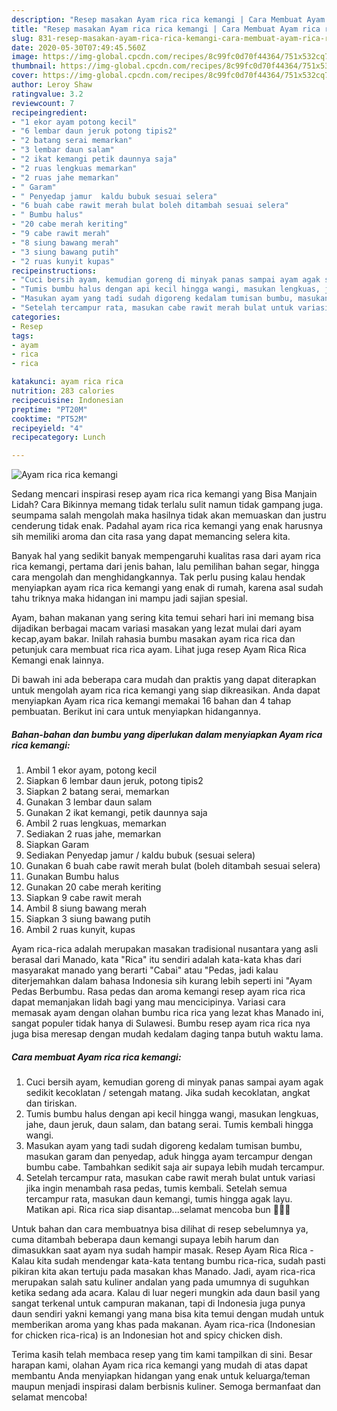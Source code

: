 ```yaml
---
description: "Resep masakan Ayam rica rica kemangi | Cara Membuat Ayam rica rica kemangi Yang Paling Enak"
title: "Resep masakan Ayam rica rica kemangi | Cara Membuat Ayam rica rica kemangi Yang Paling Enak"
slug: 831-resep-masakan-ayam-rica-rica-kemangi-cara-membuat-ayam-rica-rica-kemangi-yang-paling-enak
date: 2020-05-30T07:49:45.560Z
image: https://img-global.cpcdn.com/recipes/8c99fc0d70f44364/751x532cq70/ayam-rica-rica-kemangi-foto-resep-utama.jpg
thumbnail: https://img-global.cpcdn.com/recipes/8c99fc0d70f44364/751x532cq70/ayam-rica-rica-kemangi-foto-resep-utama.jpg
cover: https://img-global.cpcdn.com/recipes/8c99fc0d70f44364/751x532cq70/ayam-rica-rica-kemangi-foto-resep-utama.jpg
author: Leroy Shaw
ratingvalue: 3.2
reviewcount: 7
recipeingredient:
- "1 ekor ayam potong kecil"
- "6 lembar daun jeruk potong tipis2"
- "2 batang serai memarkan"
- "3 lembar daun salam"
- "2 ikat kemangi petik daunnya saja"
- "2 ruas lengkuas memarkan"
- "2 ruas jahe memarkan"
- " Garam"
- " Penyedap jamur  kaldu bubuk sesuai selera"
- "6 buah cabe rawit merah bulat boleh ditambah sesuai selera"
- " Bumbu halus"
- "20 cabe merah keriting"
- "9 cabe rawit merah"
- "8 siung bawang merah"
- "3 siung bawang putih"
- "2 ruas kunyit kupas"
recipeinstructions:
- "Cuci bersih ayam, kemudian goreng di minyak panas sampai ayam agak sedikit kecoklatan / setengah matang. Jika sudah kecoklatan, angkat dan tiriskan."
- "Tumis bumbu halus dengan api kecil hingga wangi, masukan lengkuas, jahe, daun jeruk, daun salam, dan batang serai. Tumis kembali hingga wangi."
- "Masukan ayam yang tadi sudah digoreng kedalam tumisan bumbu, masukan garam dan penyedap, aduk hingga ayam tercampur dengan bumbu cabe. Tambahkan sedikit saja air supaya lebih mudah tercampur."
- "Setelah tercampur rata, masukan cabe rawit merah bulat untuk variasi jika ingin menambah rasa pedas, tumis kembali. Setelah semua tercampur rata, masukan daun kemangi, tumis hingga agak layu. Matikan api. Rica rica siap disantap...selamat mencoba bun 🥰🥰🥰"
categories:
- Resep
tags:
- ayam
- rica
- rica

katakunci: ayam rica rica 
nutrition: 283 calories
recipecuisine: Indonesian
preptime: "PT20M"
cooktime: "PT52M"
recipeyield: "4"
recipecategory: Lunch

---
```



![Ayam rica rica kemangi](https://img-global.cpcdn.com/recipes/8c99fc0d70f44364/751x532cq70/ayam-rica-rica-kemangi-foto-resep-utama.jpg)

Sedang mencari inspirasi resep ayam rica rica kemangi yang Bisa Manjain Lidah? Cara Bikinnya memang tidak terlalu sulit namun tidak gampang juga. seumpama salah mengolah maka hasilnya tidak akan memuaskan dan justru cenderung tidak enak. Padahal ayam rica rica kemangi yang enak harusnya sih memiliki aroma dan cita rasa yang dapat memancing selera kita.

Banyak hal yang sedikit banyak mempengaruhi kualitas rasa dari ayam rica rica kemangi, pertama dari jenis bahan, lalu pemilihan bahan segar, hingga cara mengolah dan menghidangkannya. Tak perlu pusing kalau hendak menyiapkan ayam rica rica kemangi yang enak di rumah, karena asal sudah tahu triknya maka hidangan ini mampu jadi sajian spesial.

Ayam, bahan makanan yang sering kita temui sehari hari ini memang bisa dijadikan berbagai macam variasi masakan yang lezat mulai dari ayam kecap,ayam bakar. Inilah rahasia bumbu masakan ayam rica rica dan petunjuk cara membuat rica rica ayam. Lihat juga resep Ayam Rica Rica Kemangi enak lainnya.


Di bawah ini ada beberapa cara mudah dan praktis yang dapat diterapkan untuk mengolah ayam rica rica kemangi yang siap dikreasikan. Anda dapat menyiapkan Ayam rica rica kemangi memakai 16 bahan dan 4 tahap pembuatan. Berikut ini cara untuk menyiapkan hidangannya.

<!--inarticleads1-->

##### Bahan-bahan dan bumbu yang diperlukan dalam menyiapkan Ayam rica rica kemangi:

1. Ambil 1 ekor ayam, potong kecil
1. Siapkan 6 lembar daun jeruk, potong tipis2
1. Siapkan 2 batang serai, memarkan
1. Gunakan 3 lembar daun salam
1. Gunakan 2 ikat kemangi, petik daunnya saja
1. Ambil 2 ruas lengkuas, memarkan
1. Sediakan 2 ruas jahe, memarkan
1. Siapkan  Garam
1. Sediakan  Penyedap jamur / kaldu bubuk (sesuai selera)
1. Gunakan 6 buah cabe rawit merah bulat (boleh ditambah sesuai selera)
1. Gunakan  Bumbu halus
1. Gunakan 20 cabe merah keriting
1. Siapkan 9 cabe rawit merah
1. Ambil 8 siung bawang merah
1. Siapkan 3 siung bawang putih
1. Ambil 2 ruas kunyit, kupas


Ayam rica-rica adalah merupakan masakan tradisional nusantara yang asli berasal dari Manado, kata &#34;Rica&#34; itu sendiri adalah kata-kata khas dari masyarakat manado yang berarti &#34;Cabai&#34; atau &#34;Pedas, jadi kalau diterjemahkan dalam bahasa Indonesia sih kurang lebih seperti ini &#34;Ayam Pedas Berbumbu. Rasa pedas dan aroma kemangi resep ayam rica rica dapat memanjakan lidah bagi yang mau mencicipinya. Variasi cara memasak ayam dengan olahan bumbu rica rica yang lezat khas Manado ini, sangat populer tidak hanya di Sulawesi. Bumbu resep ayam rica rica nya juga bisa meresap dengan mudah kedalam daging tanpa butuh waktu lama. 

<!--inarticleads2-->

##### Cara membuat Ayam rica rica kemangi:

1. Cuci bersih ayam, kemudian goreng di minyak panas sampai ayam agak sedikit kecoklatan / setengah matang. Jika sudah kecoklatan, angkat dan tiriskan.
1. Tumis bumbu halus dengan api kecil hingga wangi, masukan lengkuas, jahe, daun jeruk, daun salam, dan batang serai. Tumis kembali hingga wangi.
1. Masukan ayam yang tadi sudah digoreng kedalam tumisan bumbu, masukan garam dan penyedap, aduk hingga ayam tercampur dengan bumbu cabe. Tambahkan sedikit saja air supaya lebih mudah tercampur.
1. Setelah tercampur rata, masukan cabe rawit merah bulat untuk variasi jika ingin menambah rasa pedas, tumis kembali. Setelah semua tercampur rata, masukan daun kemangi, tumis hingga agak layu. Matikan api. Rica rica siap disantap...selamat mencoba bun 🥰🥰🥰


Untuk bahan dan cara membuatnya bisa dilihat di resep sebelumnya ya, cuma ditambah beberapa daun kemangi supaya lebih harum dan dimasukkan saat ayam nya sudah hampir masak. Resep Ayam Rica Rica - Kalau kita sudah mendengar kata-kata tentang bumbu rica-rica, sudah pasti pikiran kita akan tertuju pada masakan khas Manado. Jadi, ayam rica-rica merupakan salah satu kuliner andalan yang pada umumnya di suguhkan ketika sedang ada acara. Kalau di luar negeri mungkin ada daun basil yang sangat terkenal untuk campuran makanan, tapi di Indonesia juga punya daun sendiri yakni kemangi yang mana bisa kita temui dengan mudah untuk memberikan aroma yang khas pada makanan. Ayam rica-rica (Indonesian for chicken rica-rica) is an Indonesian hot and spicy chicken dish. 

Terima kasih telah membaca resep yang tim kami tampilkan di sini. Besar harapan kami, olahan Ayam rica rica kemangi yang mudah di atas dapat membantu Anda menyiapkan hidangan yang enak untuk keluarga/teman maupun menjadi inspirasi dalam berbisnis kuliner. Semoga bermanfaat dan selamat mencoba!
